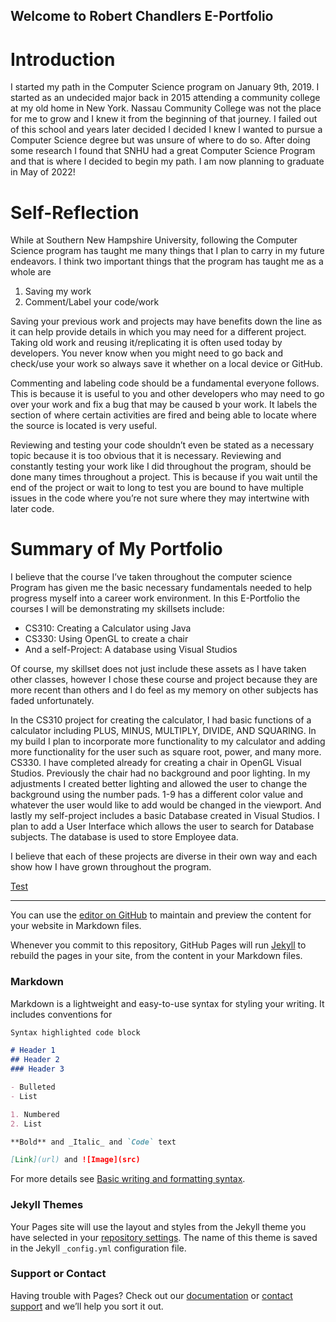 ## Welcome to Robert Chandlers E-Portfolio

# Introduction 
I started my path in the Computer Science program on January 9th, 2019. I started as an undecided major back in 2015 attending a community college at my old home in New York. Nassau Community College was not the place for me to grow and I knew it from the beginning of that journey. I failed out of this school and years later decided I decided I knew I wanted to pursue a Computer Science degree but was unsure of where to do so. After doing some research I found that SNHU had a great Computer Science Program and that is where I decided to begin my path. I am now planning to graduate in May of 2022!


# Self-Reflection
While at Southern New Hampshire University, following the Computer Science program has taught me many things that I plan to carry in my future endeavors. I think two important things that the program has taught me as a whole are
1.	Saving my work
2.	Comment/Label your code/work

Saving your previous work and projects may have benefits down the line as it can help provide details in which you may need for a different project. Taking old work and reusing it/replicating it is often used today by developers. You never know when you might need to go back and check/use your work so always save it whether on a local device or GitHub. 

Commenting and labeling code should be a fundamental everyone follows. This is because it is useful to you and other developers who may need to go over your work and fix a bug that may be caused b your work. It labels the section of where certain activities are fired and being able to locate where the source is located is very useful. 

Reviewing and testing your code shouldn’t even be stated as a necessary topic because it is too obvious that it is necessary. Reviewing and constantly testing your work like I did throughout the program, should be done many times throughout a project. This is because if you wait until the end of the project or wait to long to test you are bound to have multiple issues in the code where you’re not sure where they may intertwine with later code. 


# Summary of My Portfolio
I believe that the course I’ve taken throughout the computer science Program has given me the basic necessary fundamentals needed to help progress myself into a career work environment. In this E-Portfolio the courses I will be demonstrating my skillsets include:
- CS310: Creating a Calculator using Java
- CS330: Using OpenGL to create a chair
- And a self-Project: A database using Visual Studios

Of course, my skillset does not just include these assets as I have taken other classes, however I chose these course and project because they are more recent than others and I do feel as my memory on other subjects has faded unfortunately. 

In the CS310 project for creating the calculator, I had basic functions of a calculator including PLUS, MINUS, MULTIPLY, DIVIDE, AND SQUARING. In my build I plan to incorporate more functionality to my calculator and adding more functionality for the user such as square root, power, and many more. CS330. I have completed already for creating a chair in OpenGL Visual Studios. Previously the chair had no background and poor lighting. In my adjustments I created better lighting and allowed the user to change the background using the number pads. 1-9 has a different color value and whatever the user would like to add would be changed in the viewport. And lastly my self-project includes a basic Database created in Visual Studios. I plan to add a User Interface which allows the user to search for Database subjects. The database is used to store Employee data. 

I believe that each of these projects are diverse in their own way and each show how I have grown throughout the program. 






[Test](robertchandler.github.io/Test.html)




---------------------------------------------------------------------------------------------------------------------------------------



You can use the [editor on GitHub](https://github.com/Rcvs97/robertchandler.github.io/edit/gh-pages/index.md) to maintain and preview the content for your website in Markdown files.

Whenever you commit to this repository, GitHub Pages will run [Jekyll](https://jekyllrb.com/) to rebuild the pages in your site, from the content in your Markdown files.

### Markdown

Markdown is a lightweight and easy-to-use syntax for styling your writing. It includes conventions for

```markdown
Syntax highlighted code block

# Header 1
## Header 2
### Header 3

- Bulleted
- List

1. Numbered
2. List

**Bold** and _Italic_ and `Code` text

[Link](url) and ![Image](src)
```

For more details see [Basic writing and formatting syntax](https://docs.github.com/en/github/writing-on-github/getting-started-with-writing-and-formatting-on-github/basic-writing-and-formatting-syntax).

### Jekyll Themes

Your Pages site will use the layout and styles from the Jekyll theme you have selected in your [repository settings](https://github.com/Rcvs97/robertchandler.github.io/settings/pages). The name of this theme is saved in the Jekyll `_config.yml` configuration file.

### Support or Contact

Having trouble with Pages? Check out our [documentation](https://docs.github.com/categories/github-pages-basics/) or [contact support](https://support.github.com/contact) and we’ll help you sort it out.
